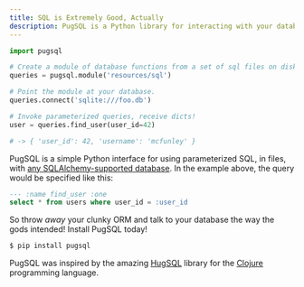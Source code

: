 ```yaml
---
title: SQL is Extremely Good, Actually
description: PugSQL is a Python library for interacting with your database using SQL.
---
```


```python
import pugsql

# Create a module of database functions from a set of sql files on disk.
queries = pugsql.module('resources/sql')

# Point the module at your database.
queries.connect('sqlite:///foo.db')

# Invoke parameterized queries, receive dicts!
user = queries.find_user(user_id=42)

# -> { 'user_id': 42, 'username': 'mcfunley' }
```

PugSQL is a simple Python interface for using parameterized SQL, in files, with [any  SQLAlchemy-supported database](https://docs.sqlalchemy.org/en/13/dialects/index.html). In the example above, the query would be specified like this:

```sql
--- :name find_user :one
select * from users where user_id = :user_id
```

So throw _away_ your clunky ORM and talk to your database the way the gods intended! Install PugSQL today!

```bash
$ pip install pugsql
```

PugSQL was inspired by the amazing [HugSQL](https://hugsql.org) library for the [Clojure](https://clojure.org) programming language.
